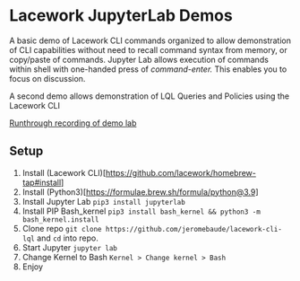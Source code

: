 # Lacework JupyterLab Demos
A basic demo of Lacework CLI commands organized to allow demonstration of CLI capabilities without need to recall command syntax from memory, or copy/paste of commands. Jupyter Lab allows execution of commands within shell with one-handed press of _command-enter._ This enables you to focus on discussion.

A second demo allows demonstration of LQL Queries and Policies using the Lacework CLI

[Runthrough recording of demo lab](https://drive.google.com/file/d/1qG-1L7f8Axg_kgVa9R3IIWBLBhHiPzLv/view?usp=sharing)

## Setup
1. Install (Lacework CLI)[https://github.com/lacework/homebrew-tap#install]
2. Install (Python3)[https://formulae.brew.sh/formula/python@3.9]
3. Install Jupyter Lab `pip3 install jupyterlab`
4. Install PIP Bash_kernel `pip3 install bash_kernel && python3 -m bash_kernel.install`
5. Clone repo `git clone https://github.com/jeromebaude/lacework-cli-lql` and `cd` into repo.
6. Start Jupyter `jupyter lab`
7. Change Kernel to Bash `Kernel > Change kernel > Bash`
8. Enjoy
